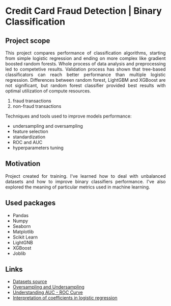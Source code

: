 # Credit Card Fraud Detection | Binary Classification

## Project scope
<p align="justify">
  This project compares performance of classification algorithms, starting from simple logistic regression and ending on more complex like gradient boosted random forests. Whole process of data analysis and preprocessing led to competetive results. Validation process has shown that tree-based classificators can reach better performance than multiple logistic regression. Differences between random forest, LightGBM and XGBoost are not significant, but random forest classifier provided best results with optimal utilization of compute resources. <p>
    
1. fraud transactions
2. non-fraud transactions

<p align="justify"> Techniques and tools used to improve models performance:
<p>
    
  * undersampling and oversampling
  * feature selection
  * standardization
  * ROC and AUC
  * hyperparameters tuning
  
  
  
  
## Motivation
  
<p align="justify"> Project created for training. I've learned how to deal with unbalanced datasets and how to improve binary classifiers performance. I've also explored the meaning of particular metrics used in machine learning. <p>
  
## Used packages
  
  *   Pandas
  *   Numpy
  *   Seaborn
  *   Matplotlib
  *   Scikit Learn
  *   LightGNB
  *   XGBoost
  *   Joblib
  
## Links

  * [Datasets source](https://www.kaggle.com/mlg-ulb/creditcardfraud)
  * [Oversampling and Undersampling](https://en.wikipedia.org/wiki/Oversampling_and_undersampling_in_data_analysis)
  * [Understanding AUC - ROC Curve](https://towardsdatascience.com/understanding-auc-roc-curve-68b2303cc9c5)
  * [Interpretation of coefficients in logistic regression](https://www.polyu.edu.hk/cbs/sjpolit/logisticregression.html)
  
